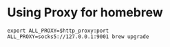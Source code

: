 # Using Proxy for homebrew

```shell
export ALL_PROXY=$http_proxy:port
ALL_PROXY=socks5://127.0.0.1:9001 brew upgrade
```

